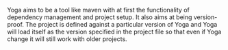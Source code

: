 Yoga aims to be a tool like maven with at first the functionality of dependency management and project setup. It also aims at being version-proof. The project is defined against a particular version of Yoga and Yoga will load itself as the version specified in the project file so that even if Yoga change it will still work with older projects.
